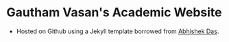 # Gautham Vasan's Academic Website

- Hosted on Github using a Jekyll template borrowed from [Abhishek Das](https://abhishekdas.com/). 


